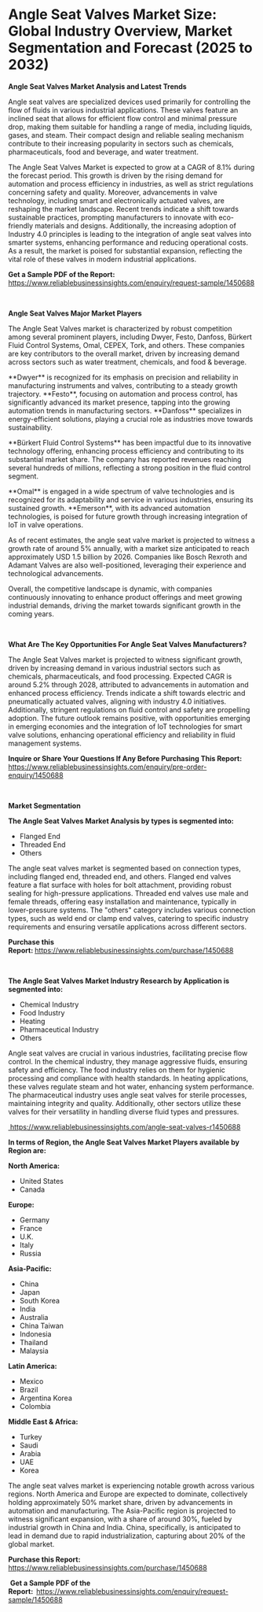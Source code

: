 <p><h1>Angle Seat Valves Market Size: Global Industry Overview, Market Segmentation and Forecast (2025 to 2032)</h1></p><p><strong>Angle Seat Valves Market Analysis and Latest Trends</strong></p>
<p><p>Angle seat valves are specialized devices used primarily for controlling the flow of fluids in various industrial applications. These valves feature an inclined seat that allows for efficient flow control and minimal pressure drop, making them suitable for handling a range of media, including liquids, gases, and steam. Their compact design and reliable sealing mechanism contribute to their increasing popularity in sectors such as chemicals, pharmaceuticals, food and beverage, and water treatment.</p><p>The Angle Seat Valves Market is expected to grow at a CAGR of 8.1% during the forecast period. This growth is driven by the rising demand for automation and process efficiency in industries, as well as strict regulations concerning safety and quality. Moreover, advancements in valve technology, including smart and electronically actuated valves, are reshaping the market landscape. Recent trends indicate a shift towards sustainable practices, prompting manufacturers to innovate with eco-friendly materials and designs. Additionally, the increasing adoption of Industry 4.0 principles is leading to the integration of angle seat valves into smarter systems, enhancing performance and reducing operational costs. As a result, the market is poised for substantial expansion, reflecting the vital role of these valves in modern industrial applications.</p></p>
<p><strong>Get a Sample PDF of the Report:&nbsp;</strong> <a href="https://www.reliablebusinessinsights.com/enquiry/request-sample/1450688?utm_campaign=2190&utm_medium=2&utm_source=Github&utm_content=ia&utm_term=16042025&utm_id=angle-seat-valves">https://www.reliablebusinessinsights.com/enquiry/request-sample/1450688</a></p>
<p>&nbsp;</p>
<p><strong>Angle Seat Valves Major Market Players</strong></p>
<p><p>The Angle Seat Valves market is characterized by robust competition among several prominent players, including Dwyer, Festo, Danfoss, Bürkert Fluid Control Systems, Omal, CEPEX, Tork, and others. These companies are key contributors to the overall market, driven by increasing demand across sectors such as water treatment, chemicals, and food & beverage.</p><p>**Dwyer** is recognized for its emphasis on precision and reliability in manufacturing instruments and valves, contributing to a steady growth trajectory. **Festo**, focusing on automation and process control, has significantly advanced its market presence, tapping into the growing automation trends in manufacturing sectors. **Danfoss** specializes in energy-efficient solutions, playing a crucial role as industries move towards sustainability.</p><p>**Bürkert Fluid Control Systems** has been impactful due to its innovative technology offering, enhancing process efficiency and contributing to its substantial market share. The company has reported revenues reaching several hundreds of millions, reflecting a strong position in the fluid control segment.</p><p>**Omal** is engaged in a wide spectrum of valve technologies and is recognized for its adaptability and service in various industries, ensuring its sustained growth. **Emerson**, with its advanced automation technologies, is poised for future growth through increasing integration of IoT in valve operations.</p><p>As of recent estimates, the angle seat valve market is projected to witness a growth rate of around 5% annually, with a market size anticipated to reach approximately USD 1.5 billion by 2026. Companies like Bosch Rexroth and Adamant Valves are also well-positioned, leveraging their experience and technological advancements.</p><p>Overall, the competitive landscape is dynamic, with companies continuously innovating to enhance product offerings and meet growing industrial demands, driving the market towards significant growth in the coming years.</p></p>
<p>&nbsp;</p>
<p><strong>What Are The Key Opportunities For Angle Seat Valves Manufacturers?</strong></p>
<p><p>The Angle Seat Valves market is projected to witness significant growth, driven by increasing demand in various industrial sectors such as chemicals, pharmaceuticals, and food processing. Expected CAGR is around 5.2% through 2028, attributed to advancements in automation and enhanced process efficiency. Trends indicate a shift towards electric and pneumatically actuated valves, aligning with industry 4.0 initiatives. Additionally, stringent regulations on fluid control and safety are propelling adoption. The future outlook remains positive, with opportunities emerging in emerging economies and the integration of IoT technologies for smart valve solutions, enhancing operational efficiency and reliability in fluid management systems.</p></p>
<p><strong>Inquire or Share Your Questions If Any Before Purchasing This Report:</strong> <a href="https://www.reliablebusinessinsights.com/enquiry/pre-order-enquiry/1450688?utm_campaign=2190&utm_medium=2&utm_source=Github&utm_content=ia&utm_term=16042025&utm_id=angle-seat-valves">https://www.reliablebusinessinsights.com/enquiry/pre-order-enquiry/1450688</a></p>
<p>&nbsp;</p>
<p><strong>Market Segmentation</strong></p>
<p><strong>The Angle Seat Valves Market Analysis by types is segmented into:</strong></p>
<p><ul><li>Flanged End</li><li>Threaded End</li><li>Others</li></ul></p>
<p><p>The angle seat valves market is segmented based on connection types, including flanged end, threaded end, and others. Flanged end valves feature a flat surface with holes for bolt attachment, providing robust sealing for high-pressure applications. Threaded end valves use male and female threads, offering easy installation and maintenance, typically in lower-pressure systems. The "others" category includes various connection types, such as weld end or clamp end valves, catering to specific industry requirements and ensuring versatile applications across different sectors.</p></p>
<p><strong>Purchase this Report:&nbsp;</strong><a href="https://www.reliablebusinessinsights.com/purchase/1450688?utm_campaign=2190&utm_medium=2&utm_source=Github&utm_content=ia&utm_term=16042025&utm_id=angle-seat-valves">https://www.reliablebusinessinsights.com/purchase/1450688</a></p>
<p>&nbsp;</p>
<p><strong>The Angle Seat Valves Market Industry Research by Application is segmented into:</strong></p>
<p><ul><li>Chemical Industry</li><li>Food Industry</li><li>Heating</li><li>Pharmaceutical Industry</li><li>Others</li></ul></p>
<p><p>Angle seat valves are crucial in various industries, facilitating precise flow control. In the chemical industry, they manage aggressive fluids, ensuring safety and efficiency. The food industry relies on them for hygienic processing and compliance with health standards. In heating applications, these valves regulate steam and hot water, enhancing system performance. The pharmaceutical industry uses angle seat valves for sterile processes, maintaining integrity and quality. Additionally, other sectors utilize these valves for their versatility in handling diverse fluid types and pressures.</p></p>
<p><a href="https://www.reliablebusinessinsights.com/angle-seat-valves-r1450688?utm_campaign=2190&utm_medium=2&utm_source=Github&utm_content=ia&utm_term=16042025&utm_id=angle-seat-valves">&nbsp;https://www.reliablebusinessinsights.com/angle-seat-valves-r1450688</a></p>
<p><strong>In terms of Region, the Angle Seat Valves Market Players available by Region are:</strong></p>
<p>
    <p> <strong> North America: </strong>
        <ul>
            <li>United States</li>
            <li>Canada</li>
        </ul>
        </p> 
    <p> <strong> Europe: </strong>
        <ul>
            <li>Germany</li>
            <li>France</li>
            <li>U.K.</li>
            <li>Italy</li>
            <li>Russia</li>
        </ul>
        </p> 
    <p> <strong> Asia-Pacific: </strong>
        <ul>
            <li>China</li>
            <li>Japan</li>
            <li>South Korea</li>
            <li>India</li>
            <li>Australia</li>
            <li>China Taiwan</li>
            <li>Indonesia</li>
            <li>Thailand</li>
            <li>Malaysia</li>
        </ul>
        </p> 
    <p> <strong> Latin America: </strong>
        <ul>
            <li>Mexico</li>
            <li>Brazil</li>
            <li>Argentina Korea</li>
            <li>Colombia</li>
        </ul>
        </p> 
    <p> <strong> Middle East & Africa: </strong>
        <ul>
            <li>Turkey</li>
            <li>Saudi</li>
            <li>Arabia</li>
            <li>UAE</li>
            <li>Korea</li>
        </ul>
    </p>
    </p>
<p><p>The angle seat valves market is experiencing notable growth across various regions. North America and Europe are expected to dominate, collectively holding approximately 50% market share, driven by advancements in automation and manufacturing. The Asia-Pacific region is projected to witness significant expansion, with a share of around 30%, fueled by industrial growth in China and India. China, specifically, is anticipated to lead in demand due to rapid industrialization, capturing about 20% of the global market.</p></p>
<p><strong>Purchase this Report: </strong><a href="https://www.reliablebusinessinsights.com/purchase/1450688?utm_campaign=2190&utm_medium=2&utm_source=Github&utm_content=ia&utm_term=16042025&utm_id=angle-seat-valves">https://www.reliablebusinessinsights.com/purchase/1450688</a></p>
<p>&nbsp;<strong>Get a Sample PDF of the Report:&nbsp;&nbsp;</strong><a href="https://www.reliablebusinessinsights.com/enquiry/request-sample/1450688?utm_campaign=2190&utm_medium=2&utm_source=Github&utm_content=ia&utm_term=16042025&utm_id=angle-seat-valves">https://www.reliablebusinessinsights.com/enquiry/request-sample/1450688</a></p>
<p><strong></strong></p>
<p><p></p><p></p><p></p></p>